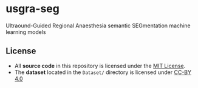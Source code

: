 # usgra-seg
Ultraound-Guided Regional Anaesthesia semantic SEGmentation machine learning models

## License
- All **source code** in this repository is licensed under the [MIT License](LICENSE).
- The **dataset** located in the `Dataset/` directory is licensed under [CC-BY 4.0](Dataset/LICENSE)
